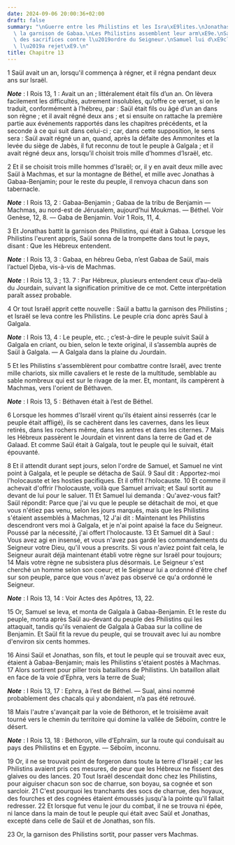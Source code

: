 ```yaml
---
date: 2024-09-06 20:00:36+02:00
draft: false
summary: "\nGuerre entre les Philistins et les Isra\xE9lites.\nJonathas d\xE9fait\
  \ la garnison de Gabaa.\nLes Philistins assemblent leur arm\xE9e.\nSa\xFCl offre\
  \ des sacrifices contre l\u2019ordre du Seigneur.\nSamuel lui d\xE9clare que Dieu\
  \ l\u2019a rejet\xE9.\n"
title: Chapitre 13
---
```





1 Saül avait un an, lorsqu'il commença à régner, et il régna pendant deux ans sur Israël.

***Note*** :  I Rois 13, 1 : Avait un an ; littéralement était fils d’un an. On lèvera facilement les difficultés, autrement insolubles, qu’offre ce verset, si on le traduit, conformément à l’hébreu, par : Saül était fils ou âgé d’un an dans son règne ; et il avait régné deux ans ; et si ensuite on rattache la première partie aux événements rapportés dans les chapitres précédents, et la seconde à ce qui suit dans celui-ci ; car, dans cette supposition, le sens sera : Saül avait régné un an, quand, après la défaite des Ammonites et la levée du siège de Jabès, il fut reconnu de tout le peuple à Galgala ; et il avait régné deux ans, lorsqu’il choisit trois mille d’hommes d’Israël, etc.


2 Et il se choisit trois mille hommes d'Israël; or, il y en avait deux mille avec Saül à Machmas, et sur la montagne de Béthel, et mille avec Jonathas à Gabaa-Benjamin; pour le reste du peuple, il renvoya chacun dans son tabernacle.

***Note*** :  I Rois 13, 2 : Gabaa-Benjamin ; Gabaa de la tribu de Benjamin ― Machmas, au nord-est de Jérusalem, aujourd’hui Moukmas. ― Béthel. Voir Genèse, 12, 8. ― Gaba de Benjamin. Voir 1 Rois, 11, 4.

3 Et Jonathas battit la garnison des Philistins, qui était à Gabaa. Lorsque les Philistins l'eurent appris, Saül sonna de la trompette dans tout le pays, disant : Que les Hébreux entendent.

***Note*** :  I Rois 13, 3 : Gabaa, en hébreu Geba, n’est Gabaa de Saül, mais l’actuel Djeba, vis-à-vis de Machmas.

***Note*** :  I Rois 13, 3 ; 13. 7 : Par Hébreux, plusieurs entendent ceux d’au-delà du Jourdain, suivant la signification primitive de ce mot. Cette interprétation paraît assez probable.

4 Or tout Israël apprit cette nouvelle : Saül a battu la garnison des Philistins ; et Israël se leva contre les Philistins. Le peuple cria donc après Saul à Galgala.

***Note*** :  I Rois 13, 4 : Le peuple, etc. ; c’est-à-dire le peuple suivit Saül à Galgala en criant, ou bien, selon le texte original, il s’assembla auprès de Saül à Galgala. ― A Galgala dans la plaine du Jourdain.


5 Et les Philistins s'assemblèrent pour combattre contre Israël, avec trente mille chariots, six mille cavaliers et le reste de la multitude, semblable au sable nombreux qui est sur le rivage de la mer. Et, montant, ils campèrent à Machmas, vers l'orient de Béthaven.

***Note*** :  I Rois 13, 5 : Béthaven était à l’est de Béthel.

6 Lorsque les hommes d'Israël virent qu'ils étaient ainsi resserrés (car le peuple était affligé), ils se cachèrent dans les cavernes, dans les lieux retirés, dans les rochers même, dans les antres et dans les citernes. 7 Mais les Hébreux passèrent le Jourdain et vinrent dans la terre de Gad et de Galaad. Et comme Saül était à Galgala, tout le peuple qui le suivait, était épouvanté.


8 Et il attendit durant sept jours, selon l'ordre de Samuel, et Samuel ne vint point à Galgala, et le peuple se détacha de Saül. 9 Saul dit : Apportez-moi l'holocauste et les hosties pacifiques. Et il offrit l'holocauste. 10 Et comme il achevait d'offrir l'holocauste, voilà que Samuel arrivait; et Saul sortit au devant de lui pour le saluer. 11 Et Samuel lui demanda : Qu'avez-vous fait? Saül répondit: Parce que j'ai vu que le peuple se détachait de moi, et que vous n'étiez pas venu, selon les jours marqués, mais que les Philistins s'étaient assemblés à Machmas, 12 J'ai dit : Maintenant les Philistins descendront vers moi à Galgala, et je n'ai point apaisé la face du Seigneur. Poussé par la nécessité, j'ai offert l'holocauste. 13 Et Samuel dit à Saul : Vous avez agi en insensé, et vous n'avez pas gardé les commandements du Seigneur votre Dieu, qu'il vous a prescrits. Si vous n'aviez point fait cela, le Seigneur aurait déjà maintenant établi votre règne sur Israël pour toujours; 14 Mais votre règne ne subsistera
plus désormais. Le Seigneur s'est cherché un homme selon son coeur; et le Seigneur lui a ordonné d'être chef sur son peuple, parce que vous n'avez pas observé ce qu'a ordonné le Seigneur.

***Note*** :  I Rois 13, 14 : Voir Actes des Apôtres, 13, 22.


15 Or, Samuel se leva, et monta de Galgala à Gabaa-Benjamin. Et le reste du peuple, monta après Saül au-devant du peuple des Philistins qui les attaquait, tandis qu'ils venaient de Galgala à Gabaa sur la colline de Benjamin. Et Saül fit la revue du peuple, qui se trouvait avec lui au nombre d'environ six cents hommes.


16 Ainsi Saül et Jonathas, son fils, et tout le peuple qui se trouvait avec eux, étaient à Gabaa-Benjamin; mais les Philistins s'étaient postés à Machmas. 17 Alors sortirent pour piller trois bataillons de Philistins. Un bataillon allait en face de la voie d'Ephra, vers la terre de Sual;

***Note*** :  I Rois 13, 17 : Ephra, à l’est de Béthel. ― Sual, ainsi nommé probablement des chacals qui y abondaient, n’a pas été retrouvé.

18 Mais l'autre s'avançait par la voie de Béthoron, et le troisième avait tourné vers le chemin du territoire qui domine la vallée de Séboïm, contre le désert.

***Note*** :  I Rois 13, 18 : Béthoron, ville d’Ephraïm, sur la route qui conduisait au pays des Philistins et en Egypte. ― Séboïm, inconnu.

19 Or, il ne se trouvait point de forgeron dans toute la terre d'Israël ; car les Philistins avaient pris ces mesures, de peur que les Hébreux ne fissent des glaives ou des lances. 20 Tout Israël descendait donc chez les Philistins, pour aiguiser chacun son soc de charrue, son boyau, sa cognée et son sarcloir. 21 C'est pourquoi les tranchants des socs de charrue, des hoyaux, des fourches et des cognées étaient émoussés jusqu'à la pointe qu'il fallait redresser. 22 Et lorsque fut venu le jour du combat, il ne se trouva ni épée, ni lance dans la main de tout le peuple qui était avec Saül et Jonathas, excepté dans celle de Saül et de Jonathas, son fils.


23 Or, la garnison des Philistins sortit, pour passer vers Machmas.

